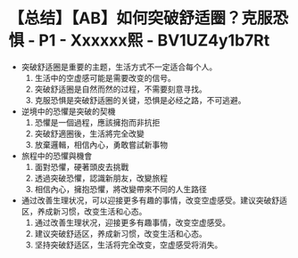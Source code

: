 # 【总结】【AB】如何突破舒适圈？克服恐惧 - P1 - Xxxxxx熙 - BV1UZ4y1b7Rt

-   突破舒适圈是重要的主题，生活方式不一定适合每个人。
    1.  生活中的空虚感可能是需要改变的信号。
    2.  突破舒适圈是自然而然的过程，不需要刻意寻找。
    3.  克服恐惧是突破舒适圈的关键，恐惧是必经之路，不可逃避。
-   逆境中的恐懼是突破的契機
    1.  恐懼是一個過程，應該擁抱而非抗拒
    2.  突破舒適圈後，生活將完全改變
    3.  放棄邏輯，相信內心，勇敢嘗試新事物
-   旅程中的恐懼與機會
    1.  面對恐懼，硬著頭皮去挑戰
    2.  透過突破恐懼，認識新朋友，改變旅程
    3.  相信內心，擁抱恐懼，將改變帶來不同的人生路径
-   通过改善生理状况，可以迎接更多有趣的事情，改变空虚感受。建议突破舒适区，养成新习惯，改变生活和心态。
    1.  通过改善生理状况，迎接更多有趣事情，改变空虚感受。
    2.  建议突破舒适区，养成新习惯，改变生活和心态。
    3.  坚持突破舒适区，生活将完全改变，空虚感受将消失。